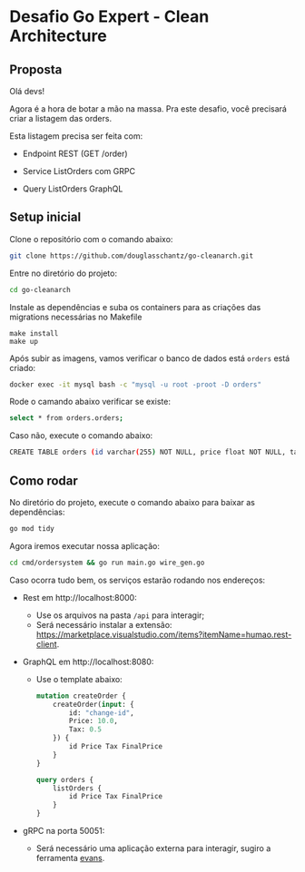 # Desafio Go Expert - Clean Architecture

## Proposta

Olá devs!

Agora é a hora de botar a mão na massa. Pra este desafio, você precisará criar a listagem das orders.

Esta listagem precisa ser feita com:

- Endpoint REST (GET /order)

- Service ListOrders com GRPC

- Query ListOrders GraphQL

## Setup inicial

Clone o repositório com o comando abaixo:

```bash
git clone https://github.com/douglasschantz/go-cleanarch.git
```

Entre no diretório do projeto:

```bash
cd go-cleanarch
```

Instale as dependências e suba os containers para as criações das migrations necessárias no Makefile
``` shell
make install
make up
```

Após subir as imagens, vamos verificar o banco de dados está `orders` está criado:

```bash
docker exec -it mysql bash -c "mysql -u root -proot -D orders"
```

Rode o camando abaixo verificar se existe:

```bash
select * from orders.orders;
```

Caso não, execute o comando abaixo:

```bash
CREATE TABLE orders (id varchar(255) NOT NULL, price float NOT NULL, tax float NOT NULL, final_price float NOT NULL, PRIMARY KEY (id));
```

## Como rodar

No diretório do projeto, execute o comando abaixo para baixar as dependências:

```bash
go mod tidy
```

Agora iremos executar nossa aplicação:

```bash
cd cmd/ordersystem && go run main.go wire_gen.go
```

Caso ocorra tudo bem, os serviços estarão rodando nos endereços:

- Rest em http://localhost:8000:
    - Use os arquivos na pasta `/api` para interagir;
    - Será necessário instalar a extensão: https://marketplace.visualstudio.com/items?itemName=humao.rest-client.

- GraphQL em http://localhost:8080:
    - Use o template abaixo:
        ```graphql
        mutation createOrder {
            createOrder(input: {
                id: "change-id",
                Price: 10.0,
                Tax: 0.5
            }) {
                id Price Tax FinalPrice
            }
        }

        query orders {
            listOrders {
                id Price Tax FinalPrice
            }
        }
        ```

- gRPC na porta 50051:
    - Será necessário uma aplicação externa para interagir, sugiro a ferramenta [evans](https://github.com/ktr0731/evans).